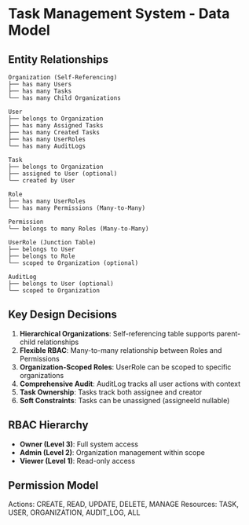 # Task Management System - Data Model

## Entity Relationships

```
Organization (Self-Referencing)
├── has many Users
├── has many Tasks  
└── has many Child Organizations

User
├── belongs to Organization
├── has many Assigned Tasks
├── has many Created Tasks
├── has many UserRoles
└── has many AuditLogs

Task
├── belongs to Organization
├── assigned to User (optional)
└── created by User

Role
├── has many UserRoles
└── has many Permissions (Many-to-Many)

Permission
└── belongs to many Roles (Many-to-Many)

UserRole (Junction Table)
├── belongs to User
├── belongs to Role
└── scoped to Organization (optional)

AuditLog
├── belongs to User (optional)
└── scoped to Organization
```

## Key Design Decisions

1. **Hierarchical Organizations**: Self-referencing table supports parent-child relationships
2. **Flexible RBAC**: Many-to-many relationship between Roles and Permissions
3. **Organization-Scoped Roles**: UserRole can be scoped to specific organizations
4. **Comprehensive Audit**: AuditLog tracks all user actions with context
5. **Task Ownership**: Tasks track both assignee and creator
6. **Soft Constraints**: Tasks can be unassigned (assigneeId nullable)

## RBAC Hierarchy

- **Owner (Level 3)**: Full system access
- **Admin (Level 2)**: Organization management within scope
- **Viewer (Level 1)**: Read-only access

## Permission Model

Actions: CREATE, READ, UPDATE, DELETE, MANAGE
Resources: TASK, USER, ORGANIZATION, AUDIT_LOG, ALL




